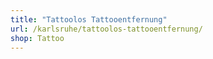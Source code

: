 ```yaml
---
title: "Tattoolos Tattooentfernung"
url: /karlsruhe/tattoolos-tattooentfernung/
shop: Tattoo
---
```

